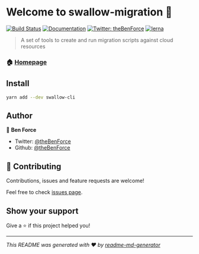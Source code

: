 # Welcome to swallow-migration 👋
[![Build Status](https://travis-ci.com/theBenForce/swallow-migration.svg?branch=master)](https://travis-ci.com/theBenForce/swallow-migration)
[![Documentation](https://img.shields.io/badge/documentation-yes-brightgreen.svg)](https://github.com/theBenForce/swallow-migration)
[![Twitter: theBenForce](https://img.shields.io/twitter/follow/theBenForce.svg?style=social)](https://twitter.com/theBenForce)
[![lerna](https://img.shields.io/badge/maintained%20with-lerna-cc00ff.svg)](https://lerna.js.org/)

> A set of tools to create and run migration scripts against cloud resources

### 🏠 [Homepage](https://github.com/theBenForce/swallow-migration)

## Install

```sh
yarn add --dev swallow-cli
```

## Author

👤 **Ben Force**

* Twitter: [@theBenForce](https://twitter.com/theBenForce)
* Github: [@theBenForce](https://github.com/theBenForce)

## 🤝 Contributing

Contributions, issues and feature requests are welcome!

Feel free to check [issues page](https://github.com/theBenForce/swallow-migration/issues).

## Show your support

Give a ⭐️ if this project helped you!


***
_This README was generated with ❤️ by [readme-md-generator](https://github.com/kefranabg/readme-md-generator)_
